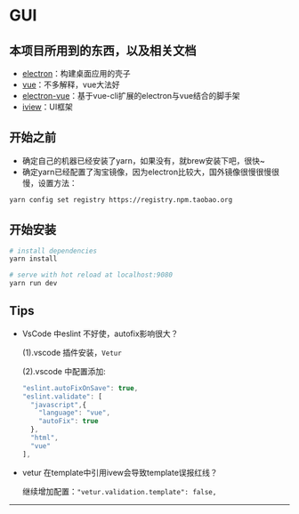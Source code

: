 # GUI

## 本项目所用到的东西，以及相关文档

* [electron](https://electronjs.org/docs)：构建桌面应用的壳子
* [vue](https://cn.vuejs.org/v2/guide/)：不多解释，vue大法好
* [electron-vue](https://github.com/SimulatedGREG/electron-vue)：基于vue-cli扩展的electron与vue结合的脚手架
* [iview](https://www.iviewui.com/docs/guide/install)：UI框架

## 开始之前

* 确定自己的机器已经安装了yarn，如果没有，就brew安装下吧，很快~
* 确定yarn已经配置了淘宝镜像，因为electron比较大，国外镜像很慢很慢很慢，设置方法：

```bash
yarn config set registry https://registry.npm.taobao.org
```

## 开始安装

``` bash
# install dependencies
yarn install

# serve with hot reload at localhost:9080
yarn run dev

```

## Tips

* VsCode 中eslint 不好使，autofix影响很大？

  (1).vscode 插件安装，`Vetur`

  (2).vscode 中配置添加:

  ```javascript
  "eslint.autoFixOnSave": true,
  "eslint.validate": [
    "javascript",{
      "language": "vue",
      "autoFix": true
    },
    "html",
    "vue"
  ],
  ```

* vetur 在template中引用ivew会导致template误报红线？

  继续增加配置：`"vetur.validation.template": false,`

---
